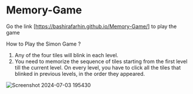 # Memory-Game
Go the link [https://bashirafarhin.github.io/Memory-Game/] to play the game

How to Play the Simon Game ?
 1. Any of the four tiles will blink in each level.
 2. You need to memorize the sequence of tiles starting from the first level till the current level. On every level, you have to click all the tiles that blinked in previous levels, in the order they appeared.

![Screenshot 2024-07-03 195430](https://github.com/bashirafarhin/Memory-Game/assets/97461439/e2e636c1-7451-4565-9967-b039c553b6c1)

